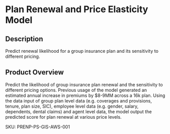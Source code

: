 # Plan Renewal and Price Elasticity Model

## Description
Predict renewal likelihood for a group insurance plan and its sensitivity to different pricing.

## Product Overview
Predict the likelihood of group insurance plan renewal and the sensitivity to different pricing options. Previous usage of the model generated an estimated annual increase in premiums by $8-9MM across a 16k plan. Using the data input of group plan level data (e.g. coverages and provisions, tenure, plan size, SIC), employee level data (e.g. gender, salary, dependents, dental claims) and agent level data, the model output the predicted score for plan renewal at various price levels.

SKU: PRENP-PS-GIS-AWS-001
